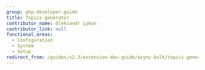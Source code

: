 ```yaml
---
group: php-developer-guide
title: Topics generator
contributor_name: Oleksandr Lykun
contributor_link: null
functional_areas:
  - Configuration
  - System
  - Setup
redirect_from: /guides/v2.3/extension-dev-guide/async-bulk/topics-generator.html
---
```


